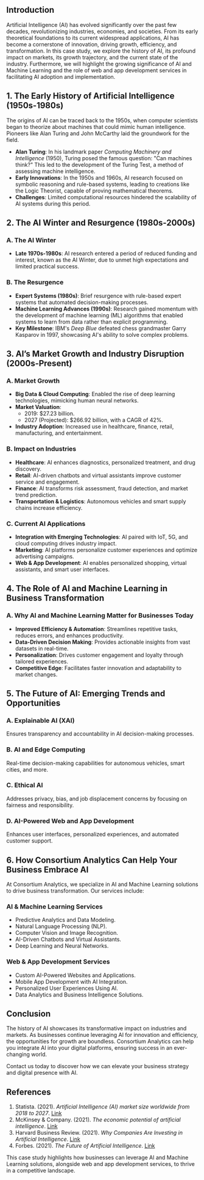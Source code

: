 ## Introduction

Artificial Intelligence (AI) has evolved significantly over the past few decades, revolutionizing industries, economies, and societies. From its early theoretical foundations to its current widespread applications, AI has become a cornerstone of innovation, driving growth, efficiency, and transformation. In this case study, we explore the history of AI, its profound impact on markets, its growth trajectory, and the current state of the industry. Furthermore, we will highlight the growing significance of AI and Machine Learning and the role of web and app development services in facilitating AI adoption and implementation.

## 1. The Early History of Artificial Intelligence (1950s-1980s)

The origins of AI can be traced back to the 1950s, when computer scientists began to theorize about machines that could mimic human intelligence. Pioneers like Alan Turing and John McCarthy laid the groundwork for the field.

- **Alan Turing**: In his landmark paper _Computing Machinery and Intelligence_ (1950), Turing posed the famous question: "Can machines think?" This led to the development of the Turing Test, a method of assessing machine intelligence.
- **Early Innovations**: In the 1950s and 1960s, AI research focused on symbolic reasoning and rule-based systems, leading to creations like the Logic Theorist, capable of proving mathematical theorems.
- **Challenges**: Limited computational resources hindered the scalability of AI systems during this period.

## 2. The AI Winter and Resurgence (1980s-2000s)

### A. The AI Winter

- **Late 1970s-1980s**: AI research entered a period of reduced funding and interest, known as the AI Winter, due to unmet high expectations and limited practical success.

### B. The Resurgence

- **Expert Systems (1980s)**: Brief resurgence with rule-based expert systems that automated decision-making processes.
- **Machine Learning Advances (1990s)**: Research gained momentum with the development of machine learning (ML) algorithms that enabled systems to learn from data rather than explicit programming.
- **Key Milestone**: IBM's _Deep Blue_ defeated chess grandmaster Garry Kasparov in 1997, showcasing AI's ability to solve complex problems.

## 3. AI’s Market Growth and Industry Disruption (2000s-Present)

### A. Market Growth

- **Big Data & Cloud Computing**: Enabled the rise of deep learning technologies, mimicking human neural networks.
- **Market Valuation**:
  - 2019: $27.23 billion.
  - 2027 (Projected): $266.92 billion, with a CAGR of 42%.
- **Industry Adoption**: Increased use in healthcare, finance, retail, manufacturing, and entertainment.

### B. Impact on Industries

- **Healthcare**: AI enhances diagnostics, personalized treatment, and drug discovery.
- **Retail**: AI-driven chatbots and virtual assistants improve customer service and engagement.
- **Finance**: AI transforms risk assessment, fraud detection, and market trend prediction.
- **Transportation & Logistics**: Autonomous vehicles and smart supply chains increase efficiency.

### C. Current AI Applications

- **Integration with Emerging Technologies**: AI paired with IoT, 5G, and cloud computing drives industry impact.
- **Marketing**: AI platforms personalize customer experiences and optimize advertising campaigns.
- **Web & App Development**: AI enables personalized shopping, virtual assistants, and smart user interfaces.

## 4. The Role of AI and Machine Learning in Business Transformation

### A. Why AI and Machine Learning Matter for Businesses Today

- **Improved Efficiency & Automation**: Streamlines repetitive tasks, reduces errors, and enhances productivity.
- **Data-Driven Decision Making**: Provides actionable insights from vast datasets in real-time.
- **Personalization**: Drives customer engagement and loyalty through tailored experiences.
- **Competitive Edge**: Facilitates faster innovation and adaptability to market changes.

## 5. The Future of AI: Emerging Trends and Opportunities

### A. Explainable AI (XAI)

Ensures transparency and accountability in AI decision-making processes.

### B. AI and Edge Computing

Real-time decision-making capabilities for autonomous vehicles, smart cities, and more.

### C. Ethical AI

Addresses privacy, bias, and job displacement concerns by focusing on fairness and responsibility.

### D. AI-Powered Web and App Development

Enhances user interfaces, personalized experiences, and automated customer support.

## 6. How Consortium Analytics Can Help Your Business Embrace AI

At Consortium Analytics, we specialize in AI and Machine Learning solutions to drive business transformation. Our services include:

### AI & Machine Learning Services

- Predictive Analytics and Data Modeling.
- Natural Language Processing (NLP).
- Computer Vision and Image Recognition.
- AI-Driven Chatbots and Virtual Assistants.
- Deep Learning and Neural Networks.

### Web & App Development Services

- Custom AI-Powered Websites and Applications.
- Mobile App Development with AI Integration.
- Personalized User Experiences Using AI.
- Data Analytics and Business Intelligence Solutions.

## Conclusion

The history of AI showcases its transformative impact on industries and markets. As businesses continue leveraging AI for innovation and efficiency, the opportunities for growth are boundless. Consortium Analytics can help you integrate AI into your digital platforms, ensuring success in an ever-changing world.

Contact us today to discover how we can elevate your business strategy and digital presence with AI.

## References

1. Statista. (2021). _Artificial Intelligence (AI) market size worldwide from 2018 to 2027_. [Link](https://www.statista.com/statistics/941905/worldwide-artificial-intelligence-market-size/)
2. McKinsey & Company. (2021). _The economic potential of artificial intelligence_. [Link](https://www.mckinsey.com/featured-insights/future-of-work/the-economic-potential-of-artificial-intelligence)
3. Harvard Business Review. (2021). _Why Companies Are Investing in Artificial Intelligence_. [Link](https://hbr.org/2021/01/why-companies-are-investing-in-artificial-intelligence)
4. Forbes. (2021). _The Future of Artificial Intelligence_. [Link](https://www.forbes.com/sites/forbestechcouncil/2021/02/01/the-future-of-artificial-intelligence/?sh=7b174f1b17c7)

This case study highlights how businesses can leverage AI and Machine Learning solutions, alongside web and app development services, to thrive in a competitive landscape.
